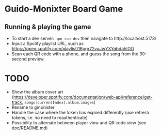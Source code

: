 # Guido-Monixter Board Game

## Running & playing the game

- To start a dev server: `npm run dev` then navigate to http://localhost:5173/
- Input a Spotify playlist URL, such as https://open.spotify.com/playlist/1Bpgr72vuJwYXYqbdahtOO
- Scan each QR code with a phone, and guess the song from the 30-second preview.

# TODO

- Show the album cover art (https://developer.spotify.com/documentation/web-api/reference/get-track, `songs[currentIndex].album.images`)
- Rename to gmonixter
- Handle the case where the token has expired differently (use refresh tokens, i.e. no need to reauthenticate)
- Possibility to alternate between player view and QR code view (see doc/README.md)
